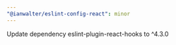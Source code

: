 ```yaml
---
"@ianwalter/eslint-config-react": minor
---
```


Update dependency eslint-plugin-react-hooks to ^4.3.0
